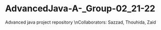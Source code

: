 # AdvancedJava-A-_Group-02_21-22
Advanced java project repository
\nCollaborators: Sazzad, Thouhida, Zaid

